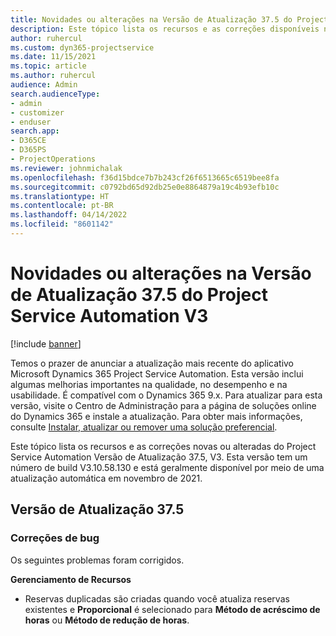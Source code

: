 ```yaml
---
title: Novidades ou alterações na Versão de Atualização 37.5 do Project Service Automation V3
description: Este tópico lista os recursos e as correções disponíveis na Versão de Atualização 37.5 do Microsoft Dynamics 365 Project Service Automation, V3.
author: ruhercul
ms.custom: dyn365-projectservice
ms.date: 11/15/2021
ms.topic: article
ms.author: ruhercul
audience: Admin
search.audienceType:
- admin
- customizer
- enduser
search.app:
- D365CE
- D365PS
- ProjectOperations
ms.reviewer: johnmichalak
ms.openlocfilehash: f36d15bdce7b7b243cf26f6513665c6519bee8fa
ms.sourcegitcommit: c0792bd65d92db25e0e8864879a19c4b93efb10c
ms.translationtype: HT
ms.contentlocale: pt-BR
ms.lasthandoff: 04/14/2022
ms.locfileid: "8601142"
---
```

# <a name="whats-new-or-changed-in-project-service-automation-update-release-375-v3"></a>Novidades ou alterações na Versão de Atualização 37.5 do Project Service Automation V3

[!include [banner](../includes/psa-now-project-operations.md)]

Temos o prazer de anunciar a atualização mais recente do aplicativo Microsoft Dynamics 365 Project Service Automation. Esta versão inclui algumas melhorias importantes na qualidade, no desempenho e na usabilidade. É compatível com o Dynamics 365 9.x. Para atualizar para esta versão, visite o Centro de Administração para a página de soluções online do Dynamics 365 e instale a atualização. Para obter mais informações, consulte [Instalar, atualizar ou remover uma solução preferencial](/power-platform/admin/install-remove-preferred-solution).

Este tópico lista os recursos e as correções novas ou alteradas do Project Service Automation Versão de Atualização 37.5, V3. Esta versão tem um número de build V3.10.58.130 e está geralmente disponível por meio de uma atualização automática em novembro de 2021.

## <a name="update-release-375"></a>Versão de Atualização 37.5

### <a name="bug-fixes"></a>Correções de bug

Os seguintes problemas foram corrigidos.

**Gerenciamento de Recursos**
- Reservas duplicadas são criadas quando você atualiza reservas existentes e **Proporcional** é selecionado para **Método de acréscimo de horas** ou **Método de redução de horas**.
